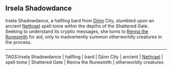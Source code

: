 ## Irsela Shadowdance

Irsela Shadowdance, a halfling bard from [Djinn](Djinn.md) City, stumbled upon an ancient [Nethrael](../Lore/Nethrael.md) spell tome within the depths of the Shattered Gate. Seeking to understand its cryptic messages, she turns to [Renna the Runesmith](Renna%20the%20Runesmith.md) for aid, only to inadvertently summon otherworldly creatures in the process.


---

TAGS:Irsela Shadowdance | halfling | bard | Djinn City | ancient | [Nethrael](../Lore/Nethrael.md) | spell tome | Shattered Gate | Renna the Runesmith | otherworldly creatures
